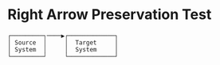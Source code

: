 # Right Arrow Preservation Test

```
┌─────────┐────▶┌─────────────┐
│ Source  │     │  Target     │
│ System  │     │  System     │
└─────────┘     └─────────────┘
```